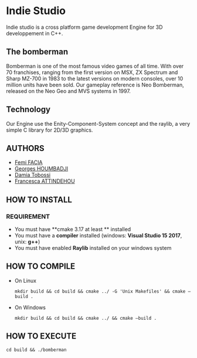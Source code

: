 # Indie Studio

Indie studio is a cross platform game development Engine for 3D developpement in C++.

## The bomberman

Bomberman is one of the most famous video games of all time. With over 70 franchises, ranging from the first version on MSX, ZX Spectrum and Sharp MZ-700 in 1983 to the latest versions on modern consoles, over 10 million units have been sold. Our gameplay reference is Neo Bomberman, released on the Neo Geo and MVS systems in 1997.

## Technology

Our Engine use the Enity-Component-System concept and the raylib, a very simple C library for 2D/3D graphics. 

## AUTHORS

* [Femi FACIA](https://github.com/femifacia)
* [Georges HOUMBADJI](https://github.com/GeorgesML)
* [Damia Tobossi](https://github.com/lareey)
* [Francesca ATTINDEHOU](https://github.com/Cesca19)

## HOW TO INSTALL

### REQUIREMENT

* You must have **cmake 3.17 at least ** installed
* You must have a **compiler** installed (windows: **Visual Studio 15 2017**, unix: **g++**)
* You must have enabled **Raylib** installed on your windows system

## HOW TO COMPILE
* On Linux


      mkdir build && cd build && cmake ../ -G 'Unix Makefiles' && cmake –build . 


* On Windows

      mkdir build && cd build && cmake ../ && cmake –build .

## HOW TO EXECUTE

    cd build && ./bomberman
